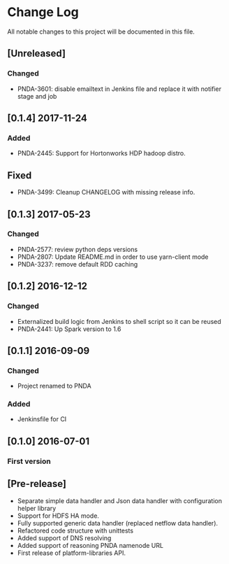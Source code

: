 # Change Log
All notable changes to this project will be documented in this file.

## [Unreleased]
### Changed
- PNDA-3601: disable emailtext in Jenkins file and replace it with notifier stage and job

## [0.1.4] 2017-11-24
### Added
- PNDA-2445: Support for Hortonworks HDP hadoop distro.
## Fixed
- PNDA-3499: Cleanup CHANGELOG with missing release info.

## [0.1.3] 2017-05-23
### Changed
- PNDA-2577: review python deps versions
- PNDA-2807: Update README.md in order to use yarn-client mode
- PNDA-3237: remove default RDD caching

## [0.1.2] 2016-12-12
### Changed
- Externalized build logic from Jenkins to shell script so it can be reused
- PNDA-2441: Up Spark version to 1.6

## [0.1.1] 2016-09-09
### Changed
- Project renamed to PNDA
### Added
- Jenkinsfile for CI

## [0.1.0] 2016-07-01
### First version

## [Pre-release]

- Separate simple data handler and Json data handler with configuration helper library
- Support for HDFS HA mode.
- Fully supported generic data handler (replaced netflow data handler). 
- Refactored code structure with unittests
- Added support of DNS resolving
- Added support of reasoning PNDA namenode URL
- First release of platform-libraries API.
